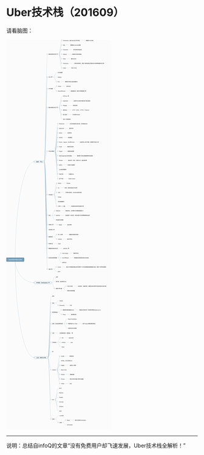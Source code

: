 # Uber技术栈（201609）

请看脑图：

![Uber技术栈](/_img/Uber的技术栈201609.png)

---------

说明：总结自infoQ的文章“没有免费用户却飞速发展，Uber技术栈全解析！”



